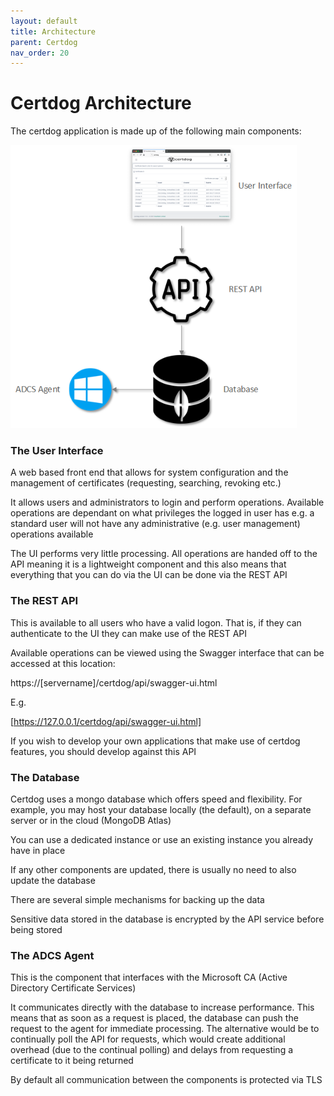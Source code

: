 ```yaml
---
layout: default
title: Architecture
parent: Certdog
nav_order: 20
---
```

# Certdog Architecture

The certdog application is made up of the following main components:

<img src=".\images\architecture1.png" alt="image-20210226140900029" style="zoom:80%;" />

### The User Interface

A web based front end that allows for system configuration and the management of certificates (requesting, searching, revoking etc.)  

It allows users and administrators to login and perform operations. Available operations are dependant on what privileges the logged in user has e.g. a standard user will not have any administrative (e.g. user management) operations available  

The UI performs very little processing. All operations are handed off to the API meaning it is a lightweight component and this also means that everything that you can do via the UI can be done via the REST API  



### The REST API

This is available to all users who have a valid logon. That is, if they can authenticate to the UI they can make use of the REST API  

Available operations can be viewed using the Swagger interface that can be accessed at this location:

https://[servername]/certdog/api/swagger-ui.html

E.g.

[https://127.0.0.1/certdog/api/swagger-ui.html]



If you wish to develop your own applications that make use of certdog features, you should develop against this API



### The Database

Certdog uses a mongo database which offers speed and flexibility. For example, you may host your database locally (the default), on a separate server or in the cloud (MongoDB Atlas) 

You can use a dedicated instance or use an existing instance you already have in place

If any other components are updated, there is usually no need to also update the database

There are several simple mechanisms for backing up the data 

Sensitive data stored in the database is encrypted by the API service before being stored



### The ADCS Agent

This is the component that interfaces with the Microsoft CA (Active Directory Certificate Services)  

It communicates directly with the database to increase performance. This means that as soon as a request is placed, the database can push the request to the agent for immediate processing. The alternative would be to continually poll the API for requests, which would create additional overhead (due to the continual polling) and delays from requesting a certificate to it being returned





By default all communication between the components is protected via TLS


